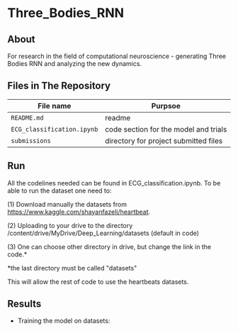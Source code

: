 # Three_Bodies_RNN

## About
For research in the field of computational neuroscience - generating Three Bodies RNN and analyzing the new dynamics.

## Files in The Repository

|File name         | Purpsoe |
|----------------------|------|
|`README.md`| readme|
|`ECG_classification.ipynb`| code section for the model and trials|
|`submissions`| directory for project submitted files|

## Run

All the codelines needed can be found in ECG_classification.ipynb.
To be able to run the dataset one need to:

(1) Download manually the datasets from https://www.kaggle.com/shayanfazeli/heartbeat.

(2) Uploading to your drive to the directory /content/drive/MyDrive/Deep_Learning/datasets (default in code)

(3) One can choose other directory in drive, but change the link in the code.*

*the last directory must be called "datasets"

This will allow the rest of code to use the heartbeats datasets.

## Results

- Training the model on datasets:
